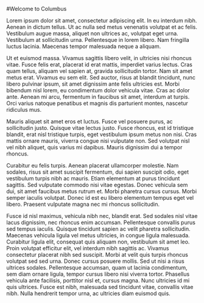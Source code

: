 <div class="padder" id="begin">
</div>

#Welcome to Columbus

Lorem ipsum dolor sit amet, consectetur adipiscing elit. In eu interdum nibh. Aenean in dictum tellus. Ut ac nulla sed metus venenatis volutpat et ac felis. Vestibulum augue massa, aliquet non ultrices ac, volutpat eget urna. Vestibulum at sollicitudin urna. Pellentesque in lorem libero. Nam fringilla luctus lacinia. Maecenas tempor malesuada neque a aliquam.

Ut et euismod massa. Vivamus sagittis libero velit, in ultricies nisi rhoncus vitae. Fusce felis erat, placerat id erat mattis, imperdiet varius lectus. Cras quam tellus, aliquam vel sapien at, gravida sollicitudin tortor. Nam sit amet metus erat. Vivamus eu sem elit. Sed auctor, risus at blandit tincidunt, nunc libero pulvinar ipsum, sit amet dignissim ante felis ultricies est. Morbi bibendum nisl lorem, eu condimentum dolor vehicula vitae. Cras ac dolor ante. Aenean mi arcu, fermentum in faucibus sit amet, interdum at turpis. Orci varius natoque penatibus et magnis dis parturient montes, nascetur ridiculus mus.

Mauris aliquet sit amet eros et luctus. Fusce vel posuere purus, ac sollicitudin justo. Quisque vitae lectus justo. Fusce rhoncus, est id tristique blandit, erat nisl tristique turpis, eget vestibulum ipsum metus non nisi. Cras mattis ornare mauris, viverra congue nisi vulputate non. Sed volutpat nisl vel nibh aliquet, quis varius mi dapibus. Mauris dignissim dui a tempor rhoncus.

Curabitur eu felis turpis. Aenean placerat ullamcorper molestie. Nam sodales, risus sit amet suscipit fermentum, dui sapien suscipit odio, eget vestibulum turpis nibh ac mauris. Etiam elementum at purus tincidunt sagittis. Sed vulputate commodo nisi vitae egestas. Donec vehicula sem dui, sit amet faucibus metus rutrum et. Morbi pharetra cursus cursus. Morbi semper iaculis volutpat. Donec id est eu libero elementum tempus eget vel libero. Praesent vulputate magna nec mi rhoncus sollicitudin.

Fusce id nisl maximus, vehicula nibh nec, blandit erat. Sed sodales nisl vitae lacus dignissim, nec rhoncus enim accumsan. Pellentesque convallis purus sed tempus iaculis. Quisque tincidunt sapien ac velit pharetra sollicitudin. Maecenas vehicula ligula vel metus ultricies, in congue ligula malesuada. Curabitur ligula elit, consequat quis aliquam non, vestibulum sit amet leo. Proin volutpat efficitur elit, vel interdum nibh sagittis ac. Vivamus consectetur placerat nibh sed suscipit. Morbi at velit quis turpis rhoncus volutpat sed sed urna. Donec cursus posuere mollis. Sed ut nisi a risus ultrices sodales. Pellentesque accumsan, quam ut lacinia condimentum, sem diam ornare ligula, tempor cursus libero nisi viverra tortor. Phasellus vehicula ante facilisis, porttitor nisl et, cursus magna. Nunc ultricies id mi quis ultrices. Fusce est nibh, malesuada sed tincidunt vitae, convallis vitae nibh. Nulla hendrerit tempor urna, ac ultricies diam euismod quis.